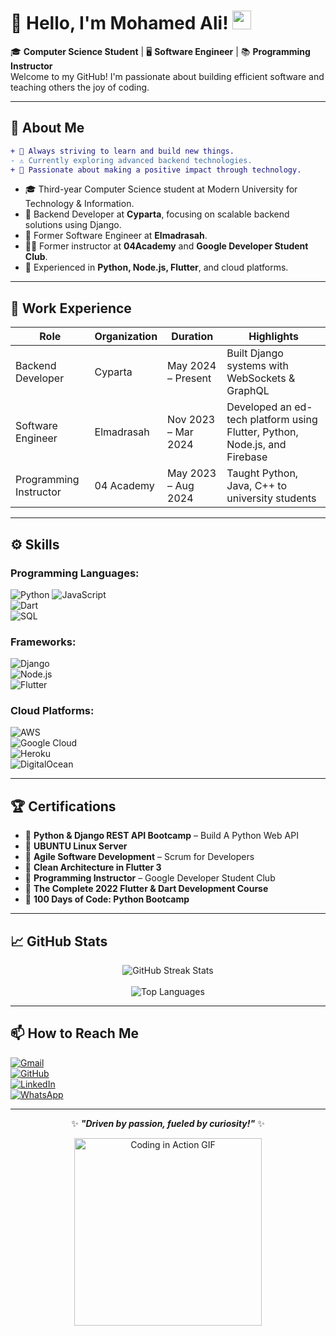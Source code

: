 # 👋 Hello, I'm Mohamed Ali! <img src="https://media.giphy.com/media/hvRJCLFzcasrR4ia7z/giphy.gif" width="30px">

🎓 **Computer Science Student** | 🖥️ **Software Engineer** | 📚 **Programming Instructor**  
Welcome to my GitHub! I'm passionate about building efficient software and teaching others the joy of coding.  

---

## 🌟 About Me  
```diff
+ 🚀 Always striving to learn and build new things.
- ⚠️ Currently exploring advanced backend technologies.
+ 🎯 Passionate about making a positive impact through technology.
```

- 🎓 Third-year Computer Science student at Modern University for Technology & Information.  
- 💼 Backend Developer at **Cyparta**, focusing on scalable backend solutions using Django.
- 💼 Former Software Engineer at **Elmadrasah**.   
- 👨‍🏫 Former instructor at **04Academy** and **Google Developer Student Club**.  
- 🔧 Experienced in **Python, Node.js, Flutter**, and cloud platforms.

---

## 💼 Work Experience  
| **Role**                | **Organization**      | **Duration**        | **Highlights**                                    |
|-------------------------|-----------------------|---------------------|--------------------------------------------------|
| Backend Developer       | Cyparta               | May 2024 – Present  | Built Django systems with WebSockets & GraphQL   |
| Software Engineer       | Elmadrasah            | Nov 2023 – Mar 2024 | Developed an ed-tech platform using Flutter, Python, Node.js, and Firebase |
| Programming Instructor  | 04 Academy            | May 2023 – Aug 2024 | Taught Python, Java, C++ to university students |

---

## ⚙️ Skills  
### **Programming Languages:**  
![Python](https://img.shields.io/badge/Python-3670A0?style=for-the-badge&logo=python&logoColor=ffdd54) 
![JavaScript](https://img.shields.io/badge/JavaScript-F7DF1E?style=for-the-badge&logo=javascript&logoColor=black)  
![Dart](https://img.shields.io/badge/Dart-0175C2?style=for-the-badge&logo=dart&logoColor=white)  
![SQL](https://img.shields.io/badge/SQL-316192?style=for-the-badge&logo=postgresql&logoColor=white)  

### **Frameworks:**  
![Django](https://img.shields.io/badge/Django-092E20?style=for-the-badge&logo=django&logoColor=white)  
![Node.js](https://img.shields.io/badge/Node.js-339933?style=for-the-badge&logo=nodedotjs&logoColor=white)  
![Flutter](https://img.shields.io/badge/Flutter-02569B?style=for-the-badge&logo=flutter&logoColor=white)  

### **Cloud Platforms:**  
![AWS](https://img.shields.io/badge/AWS-232F3E?style=for-the-badge&logo=amazon-aws&logoColor=white)  
![Google Cloud](https://img.shields.io/badge/Google_Cloud-4285F4?style=for-the-badge&logo=google-cloud&logoColor=white)  
![Heroku](https://img.shields.io/badge/Heroku-430098?style=for-the-badge&logo=heroku&logoColor=white)  
![DigitalOcean](https://img.shields.io/badge/DigitalOcean-0080FF?style=for-the-badge&logo=digitalocean&logoColor=white)  

---

## 🏆 Certifications  
- 🏅 **Python & Django REST API Bootcamp** – Build A Python Web API  
- 🏅 **UBUNTU Linux Server**  
- 🏅 **Agile Software Development** – Scrum for Developers  
- 🏅 **Clean Architecture in Flutter 3**  
- 🏅 **Programming Instructor** – Google Developer Student Club  
- 🏅 **The Complete 2022 Flutter & Dart Development Course**  
- 🏅 **100 Days of Code: Python Bootcamp**

---

## 📈 GitHub Stats  
<div align="center">
  <img src="https://github-readme-streak-stats.herokuapp.com/?user=averageSadGhost&theme=radical&hide_border=true" alt="GitHub Streak Stats" />
  <br><br>
  <img src="https://github-readme-stats.vercel.app/api/top-langs/?username=averageSadGhost&layout=compact&theme=radical" alt="Top Languages" />
</div>

---

## 📫 How to Reach Me  
[![Gmail](https://img.shields.io/badge/Gmail-D14836?style=for-the-badge&logo=gmail&logoColor=white)](mailto:mohamed.ali.sayed.dev@gmail.com)  
[![GitHub](https://img.shields.io/badge/GitHub-100000?style=for-the-badge&logo=github&logoColor=white)](https://github.com/averageSadGhost)  
[![LinkedIn](https://img.shields.io/badge/LinkedIn-0A66C2?style=for-the-badge&logo=linkedin&logoColor=white)](https://www.linkedin.com/in/mohamed-ali-3916b425a/)  
[![WhatsApp](https://img.shields.io/badge/WhatsApp-25D366?style=for-the-badge&logo=whatsapp&logoColor=white)](https://wa.me/201100970173)  

---

<div align="center">

✨ **_"Driven by passion, fueled by curiosity!"_** ✨  

<img src="https://media.giphy.com/media/qgQUggAC3Pfv687qPC/giphy.gif" width="300px" alt="Coding in Action GIF" />

</div>

